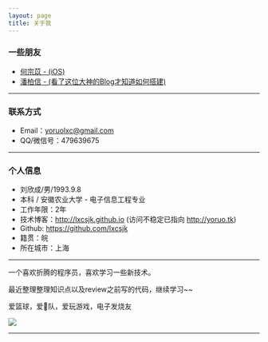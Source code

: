 ```yaml
---
layout: page
title: 关于我 
---
```


### 一些朋友

- [何宗苡 - (iOS)](http://ripperhe.tk)
- [潘柏信 - (看了这位大神的Blog才知道如何搭建)](http://baixin.io)

---

### 联系方式

- Email：yoruolxc@gmail.com
- QQ/微信号：479639675

---

### 个人信息

 - 刘欣成/男/1993.9.8
 - 本科 / 安徽农业大学 - 电子信息工程专业 
 - 工作年限：2年
 - 技术博客：<http://lxcsjk.github.io> (访问不稳定已指向 <http://yoruo.tk>)
 - Github: <https://github.com/lxcsjk>
 - 籍贯：皖
 - 所在城市：上海

---

一个喜欢折腾的程序员，喜欢学习一些新技术。
<p>
最近整理整理知识点以及review之前写的代码，继续学习~~
<p>
爱篮球，爱🚀队，爱玩游戏，电子发烧友
<p>


![](http://oh6uhie7j.bkt.clouddn.com/F09F4676-B261-4E21-A48A-718E5334C935.png)


---

